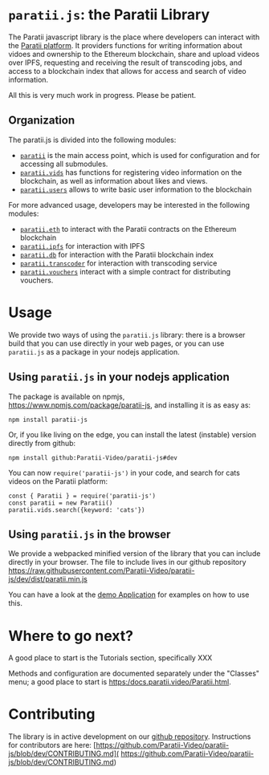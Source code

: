 # `paratii.js`: the Paratii Library

The Paratii javascript library is the place where developers can interact with the [Paratii platform](https://paratii.video/). It providers functions for writing information about vidoes and ownership to the Ethereum blockchain, share and upload videos over IPFS, requesting and receiving the result of transcoding jobs, and access to a blockchain index that allows for access and search of video information.

All this is very much work in progress. Please be patient.

## Organization

The paratii.js is divided into the following modules:

* [`paratii`](./Paratii.html) is the main access point, which is used for configuration and for accessing all submodules.
* [`paratii.vids`](./ParatiiCoreVids.html) has functions for registering video information on the blockchain, as well as information about likes and views.
* [`paratii.users`](./ParatiiCoreUsers.html)  allows to write basic user information to the blockchain

For more advanced usage, developers may be interested in the following modules:

* [`paratii.eth`](./ParatiiEth.html) to interact with the Paratii contracts on the Ethereum blockchain
* [`paratii.ipfs`](./ParatiiIPFS.html) for interaction with IPFS
* [`paratii.db`](./ParatiiDb.html) for interaction with the Paratii blockchain index
* [`paratii.transcoder`](./ParatiiTranscoder.html) for interaction with transcoding service
* [`paratii.vouchers`](./ParatiiVoucher.html) interact with a simple contract for distributing vouchers.

# Usage

We provide two ways of using the `paratii.js` library: there is a browser build that you can use directly in your web pages, or you can use `paratii.js` as a package in your nodejs application.

## Using  `paratii.js` in your nodejs application

The package is available on npmjs, https://www.npmjs.com/package/paratii-js, and installing it is as easy as:

    npm install paratii-js

Or, if you like living on the edge, you can install the latest (instable) version directly from github:

    npm install github:Paratii-Video/paratii-js#dev

You can now `require('paratii-js')` in your code, and search for cats videos on the Paratii platform:

    const { Paratii } = require('paratii-js')
    const paratii = new Paratii()
    paratii.vids.search({keyword: 'cats'})


## Using `paratii.js` in the browser

We provide a webpacked minified version of the library that you can include directly in your browser.
The file to include lives in our github repository https://raw.githubusercontent.com/Paratii-Video/paratii-js/dev/dist/paratii.min.js


You can have a look at the [demo Application](https://github.com/Paratii-Video/ParatiiJSDemo) for examples on how to use this.

# Where to go next?

A good place to start is the Tutorials section, specifically XXX

Methods and configuration are documented separately under the "Classes" menu; a good place to start is [https:/docs.paratii.video/Paratii.html](https://docs.paratii.video/Paratii.html).

# Contributing

The library is in active development on our [github repository](https://github.com/Paratii-Video/paratii-js).
Instructions for contributors are here:
[https://github.com/Paratii-Video/paratii-js/blob/dev/CONTRIBUTING.md]( https://github.com/Paratii-Video/paratii-js/blob/dev/CONTRIBUTING.md)
